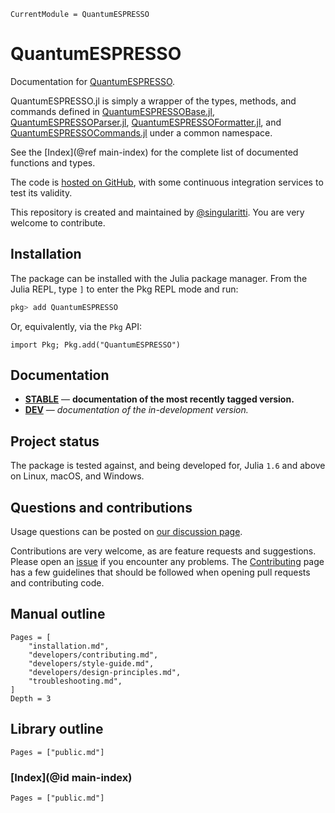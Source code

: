 ```@meta
CurrentModule = QuantumESPRESSO
```

# QuantumESPRESSO

Documentation for [QuantumESPRESSO](https://github.com/MineralsCloud/QuantumESPRESSO.jl).

QuantumESPRESSO.jl is simply a wrapper of the types, methods, and commands defined in
[QuantumESPRESSOBase.jl](https://github.com/MineralsCloud/QuantumESPRESSOBase.jl),
[QuantumESPRESSOParser.jl](https://github.com/MineralsCloud/QuantumESPRESSOParser.jl),
[QuantumESPRESSOFormatter.jl](https://github.com/MineralsCloud/QuantumESPRESSOFormatter.jl),
and [QuantumESPRESSOCommands.jl](https://github.com/MineralsCloud/QuantumESPRESSOCommands.jl)
under a common namespace.

See the [Index](@ref main-index) for the complete list of documented functions
and types.

The code is [hosted on GitHub](https://github.com/MineralsCloud/QuantumESPRESSO.jl),
with some continuous integration services to test its validity.

This repository is created and maintained by [@singularitti](https://github.com/singularitti).
You are very welcome to contribute.

## Installation

The package can be installed with the Julia package manager.
From the Julia REPL, type `]` to enter the Pkg REPL mode and run:

```julia
pkg> add QuantumESPRESSO
```

Or, equivalently, via the `Pkg` API:

```@repl
import Pkg; Pkg.add("QuantumESPRESSO")
```

## Documentation

- [**STABLE**](https://MineralsCloud.github.io/QuantumESPRESSO.jl/stable) — **documentation of the most recently tagged version.**
- [**DEV**](https://MineralsCloud.github.io/QuantumESPRESSO.jl/dev) — _documentation of the in-development version._

## Project status

The package is tested against, and being developed for, Julia `1.6` and above on Linux,
macOS, and Windows.

## Questions and contributions

Usage questions can be posted on
[our discussion page](https://github.com/MineralsCloud/QuantumESPRESSO.jl/discussions).

Contributions are very welcome, as are feature requests and suggestions. Please open an
[issue](https://github.com/MineralsCloud/QuantumESPRESSO.jl/issues)
if you encounter any problems. The [Contributing](@ref) page has
a few guidelines that should be followed when opening pull requests and contributing code.

## Manual outline

```@contents
Pages = [
    "installation.md",
    "developers/contributing.md",
    "developers/style-guide.md",
    "developers/design-principles.md",
    "troubleshooting.md",
]
Depth = 3
```

## Library outline

```@contents
Pages = ["public.md"]
```

### [Index](@id main-index)

```@index
Pages = ["public.md"]
```
